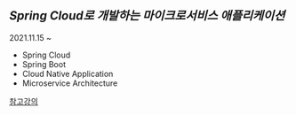 _Spring Cloud로 개발하는 마이크로서비스 애플리케이션_
----------------------------------------------
2021.11.15 ~

- Spring Cloud
- Spring Boot
- Cloud Native Application
- Microservice Architecture


[참고강의](https://inf.run/sHLE)
